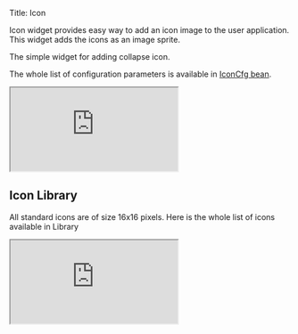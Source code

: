 Title: Icon

Icon widget provides easy way to add an icon image to the user application. This widget adds the icons as an  image sprite.

The simple widget for adding collapse icon.

<script src='http://snippets.ariatemplates.com/snippets/github.com/ariatemplates/documentation-code/snippets/widgets/icon/Snippet.tpl?tag=wgtIconSample&lang=at&outdent=true'></script>

The whole list of configuration parameters is available in [IconCfg bean](http://ariatemplates.com/api/#aria.widgets.CfgBeans:IconCfg).

<iframe class='samples' src='http://snippets.ariatemplates.com/samples/github.com/ariatemplates/documentation-code/samples/widgets/icon/' ></iframe>

## Icon Library

All standard icons are of size 16x16 pixels. Here is the whole list of icons available in Library

<iframe class='samples' src='http://snippets.ariatemplates.com/samples/github.com/ariatemplates/documentation-code/samples/widgets/icon/library/' ></iframe>